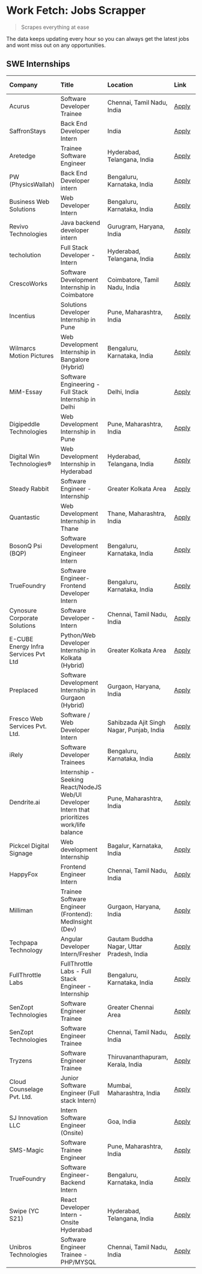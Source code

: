 # Work Fetch: Jobs Scrapper
> Scrapes everything at ease

The data keeps updating every hour so you can always get the latest jobs and wont miss out on any opportunities.

## SWE Internships
<!--START_SECTION:workfetch-->
| Company                              | Title                                                                                        | Location                                  | Link                                                                                                                                                                                                                                                                                                          | Date Posted   |
|:-------------------------------------|:---------------------------------------------------------------------------------------------|:------------------------------------------|:--------------------------------------------------------------------------------------------------------------------------------------------------------------------------------------------------------------------------------------------------------------------------------------------------------------|:--------------|
| Acurus                               | Software Developer Trainee                                                                   | Chennai, Tamil Nadu, India                | [Apply](https://in.linkedin.com/jobs/view/software-developer-trainee-at-acurus-3907363844?position=15&pageNum=0&refId=LQmellz4U9e9bKqr6UBMAQ%3D%3D&trackingId=XOwcgJSD8oOjsueiXKoviQ%3D%3D&trk=public_jobs_jserp-result_search-card)                                                                          | 2024-04-23    |
| SaffronStays                         | Back End Developer Intern                                                                    | India                                     | [Apply](https://in.linkedin.com/jobs/view/back-end-developer-intern-at-saffronstays-3904615385?position=24&pageNum=0&refId=LQmellz4U9e9bKqr6UBMAQ%3D%3D&trackingId=d42ZQTPfJNMO6MT2sf1Syw%3D%3D&trk=public_jobs_jserp-result_search-card)                                                                     | 2024-04-23    |
| Aretedge                             | Trainee Software Engineer                                                                    | Hyderabad, Telangana, India               | [Apply](https://in.linkedin.com/jobs/view/trainee-software-engineer-at-aretedge-3908565383?position=31&pageNum=0&refId=LQmellz4U9e9bKqr6UBMAQ%3D%3D&trackingId=o5hjFY2y1I%2FQIKM%2BubyVSA%3D%3D&trk=public_jobs_jserp-result_search-card)                                                                     | 2024-04-23    |
| PW (PhysicsWallah)                   | Back End Developer intern                                                                    | Bengaluru, Karnataka, India               | [Apply](https://in.linkedin.com/jobs/view/back-end-developer-intern-at-pw-physicswallah-3907293630?position=32&pageNum=0&refId=LQmellz4U9e9bKqr6UBMAQ%3D%3D&trackingId=8EMEr7ba357H0YHjGSAnQA%3D%3D&trk=public_jobs_jserp-result_search-card)                                                                 | 2024-04-22    |
| Business Web Solutions               | Web Developer Intern                                                                         | Bengaluru, Karnataka, India               | [Apply](https://in.linkedin.com/jobs/view/web-developer-intern-at-business-web-solutions-3906717928?position=19&pageNum=0&refId=LQmellz4U9e9bKqr6UBMAQ%3D%3D&trackingId=Z3021H3NL%2FgPd5SFc%2FImBw%3D%3D&trk=public_jobs_jserp-result_search-card)                                                            | 2024-04-20    |
| Revivo Technologies                  | Java backend developer intern                                                                | Gurugram, Haryana, India                  | [Apply](https://in.linkedin.com/jobs/view/java-backend-developer-intern-at-revivo-technologies-3906034446?position=26&pageNum=0&refId=LQmellz4U9e9bKqr6UBMAQ%3D%3D&trackingId=Ar%2F1KX3axdQ2hby0x8mqpQ%3D%3D&trk=public_jobs_jserp-result_search-card)                                                        | 2024-04-19    |
| techolution                          | Full Stack Developer - Intern                                                                | Hyderabad, Telangana, India               | [Apply](https://in.linkedin.com/jobs/view/full-stack-developer-intern-at-techolution-3904814977?position=25&pageNum=0&refId=LQmellz4U9e9bKqr6UBMAQ%3D%3D&trackingId=eE0IKMx2oqefQnW1P1EEtA%3D%3D&trk=public_jobs_jserp-result_search-card)                                                                    | 2024-04-18    |
| CrescoWorks                          | Software Development Internship in Coimbatore                                                | Coimbatore, Tamil Nadu, India             | [Apply](https://in.linkedin.com/jobs/view/software-development-internship-in-coimbatore-at-crescoworks-3904327953?position=7&pageNum=0&refId=LQmellz4U9e9bKqr6UBMAQ%3D%3D&trackingId=OM2%2BPoYV7QOjQ3fCSoDw9w%3D%3D&trk=public_jobs_jserp-result_search-card)                                                 | 2024-04-17    |
| Incentius                            | Solutions Developer Internship in Pune                                                       | Pune, Maharashtra, India                  | [Apply](https://in.linkedin.com/jobs/view/solutions-developer-internship-in-pune-at-incentius-3904329499?position=14&pageNum=0&refId=LQmellz4U9e9bKqr6UBMAQ%3D%3D&trackingId=vHu2ibn4zN0rVfQmNVunow%3D%3D&trk=public_jobs_jserp-result_search-card)                                                           | 2024-04-17    |
| Wilmarcs Motion Pictures             | Web Development Internship in Bangalore (Hybrid)                                             | Bengaluru, Karnataka, India               | [Apply](https://in.linkedin.com/jobs/view/web-development-internship-in-bangalore-hybrid-at-wilmarcs-motion-pictures-3904333111?position=35&pageNum=0&refId=LQmellz4U9e9bKqr6UBMAQ%3D%3D&trackingId=ccIX9AvWXItormFMllmLXA%3D%3D&trk=public_jobs_jserp-result_search-card)                                    | 2024-04-17    |
| MiM-Essay                            | Software Engineering - Full Stack Internship in Delhi                                        | Delhi, India                              | [Apply](https://in.linkedin.com/jobs/view/software-engineering-full-stack-internship-in-delhi-at-mim-essay-3901647332?position=20&pageNum=0&refId=LQmellz4U9e9bKqr6UBMAQ%3D%3D&trackingId=nFlkAjEZca3KvLKfRnM5jw%3D%3D&trk=public_jobs_jserp-result_search-card)                                              | 2024-04-15    |
| Digipeddle Technologies              | Web Development Internship in Pune                                                           | Pune, Maharashtra, India                  | [Apply](https://in.linkedin.com/jobs/view/web-development-internship-in-pune-at-digipeddle-technologies-3898605884?position=39&pageNum=0&refId=LQmellz4U9e9bKqr6UBMAQ%3D%3D&trackingId=c95QrhI8Ld1qBci8Vea3yQ%3D%3D&trk=public_jobs_jserp-result_search-card)                                                 | 2024-04-13    |
| Digital Win Technologies®            | Web Development Internship in Hyderabad                                                      | Hyderabad, Telangana, India               | [Apply](https://in.linkedin.com/jobs/view/web-development-internship-in-hyderabad-at-digital-win-technologies%C2%AE-3893193501?position=49&pageNum=0&refId=LQmellz4U9e9bKqr6UBMAQ%3D%3D&trackingId=rNpUI2AgxeqdUepGQRsc8A%3D%3D&trk=public_jobs_jserp-result_search-card)                                     | 2024-04-10    |
| Steady Rabbit                        | Software Engineer - Internship                                                               | Greater Kolkata Area                      | [Apply](https://in.linkedin.com/jobs/view/software-engineer-internship-at-steady-rabbit-3885171077?position=5&pageNum=0&refId=LQmellz4U9e9bKqr6UBMAQ%3D%3D&trackingId=J3QQgjm12CSTTiz5Pt47Ww%3D%3D&trk=public_jobs_jserp-result_search-card)                                                                  | 2024-04-08    |
| Quantastic                           | Web Development Internship in Thane                                                          | Thane, Maharashtra, India                 | [Apply](https://in.linkedin.com/jobs/view/web-development-internship-in-thane-at-quantastic-3888221292?position=59&pageNum=0&refId=LQmellz4U9e9bKqr6UBMAQ%3D%3D&trackingId=ftKpIxCou5OEtAogEByAFg%3D%3D&trk=public_jobs_jserp-result_search-card)                                                             | 2024-04-08    |
| BosonQ Psi (BQP)                     | Software Development Engineer Intern                                                         | Bengaluru, Karnataka, India               | [Apply](https://in.linkedin.com/jobs/view/software-development-engineer-intern-at-bosonq-psi-bqp-3888328596?position=22&pageNum=0&refId=LQmellz4U9e9bKqr6UBMAQ%3D%3D&trackingId=lYkkbg8qiuaxlLvcff%2FKcw%3D%3D&trk=public_jobs_jserp-result_search-card)                                                      | 2024-04-06    |
| TrueFoundry                          | Software Engineer- Frontend Developer Intern                                                 | Bengaluru, Karnataka, India               | [Apply](https://in.linkedin.com/jobs/view/software-engineer-frontend-developer-intern-at-truefoundry-3887320206?position=12&pageNum=0&refId=LQmellz4U9e9bKqr6UBMAQ%3D%3D&trackingId=NOzzSIU%2BYRTKj%2Bgw7gLPKw%3D%3D&trk=public_jobs_jserp-result_search-card)                                                | 2024-04-05    |
| Cynosure Corporate Solutions         | Software Developer -Intern                                                                   | Chennai, Tamil Nadu, India                | [Apply](https://in.linkedin.com/jobs/view/software-developer-intern-at-cynosure-corporate-solutions-3884767755?position=16&pageNum=0&refId=LQmellz4U9e9bKqr6UBMAQ%3D%3D&trackingId=zgk6GMBSHXoz2ZmxNSDYUw%3D%3D&trk=public_jobs_jserp-result_search-card)                                                     | 2024-04-04    |
| E-CUBE Energy Infra Services Pvt Ltd | Python/Web Developer Internship in Kolkata (Hybrid)                                          | Greater Kolkata Area                      | [Apply](https://in.linkedin.com/jobs/view/python-web-developer-internship-in-kolkata-hybrid-at-e-cube-energy-infra-services-pvt-ltd-3882160442?position=8&pageNum=0&refId=LQmellz4U9e9bKqr6UBMAQ%3D%3D&trackingId=q6PHt7aP6%2BI3ZPApLUAoWg%3D%3D&trk=public_jobs_jserp-result_search-card)                    | 2024-04-02    |
| Preplaced                            | Software Development Internship in Gurgaon (Hybrid)                                          | Gurgaon, Haryana, India                   | [Apply](https://in.linkedin.com/jobs/view/software-development-internship-in-gurgaon-hybrid-at-preplaced-3880567870?position=21&pageNum=0&refId=LQmellz4U9e9bKqr6UBMAQ%3D%3D&trackingId=rHwIyWaYHwORm%2F5NEN4u9g%3D%3D&trk=public_jobs_jserp-result_search-card)                                              | 2024-04-01    |
| Fresco Web Services Pvt. Ltd.        | Software / Web Developer Intern                                                              | Sahibzada Ajit Singh Nagar, Punjab, India | [Apply](https://in.linkedin.com/jobs/view/software-web-developer-intern-at-fresco-web-services-pvt-ltd-3880552598?position=51&pageNum=0&refId=LQmellz4U9e9bKqr6UBMAQ%3D%3D&trackingId=k3UaHqL5KOaiKDJDDVoIOg%3D%3D&trk=public_jobs_jserp-result_search-card)                                                  | 2024-04-01    |
| iRely                                | Software Developer Trainees                                                                  | Bengaluru, Karnataka, India               | [Apply](https://in.linkedin.com/jobs/view/software-developer-trainees-at-irely-3860566039?position=2&pageNum=0&refId=LQmellz4U9e9bKqr6UBMAQ%3D%3D&trackingId=9iSv7m8lLt8MMDbFlvMrhw%3D%3D&trk=public_jobs_jserp-result_search-card)                                                                           | 2024-03-18    |
| Dendrite.ai                          | Internship - Seeking React/NodeJS Web/UI Developer Intern that prioritizes work/life balance | Pune, Maharashtra, India                  | [Apply](https://in.linkedin.com/jobs/view/internship-seeking-react-nodejs-web-ui-developer-intern-that-prioritizes-work-life-balance-at-dendrite-ai-3853583200?position=30&pageNum=0&refId=LQmellz4U9e9bKqr6UBMAQ%3D%3D&trackingId=3H8YgU0gcvJ%2FFQa2b%2BpJgQ%3D%3D&trk=public_jobs_jserp-result_search-card) | 2024-03-12    |
| Pickcel Digital Signage              | Web development Internship                                                                   | Bagalur, Karnataka, India                 | [Apply](https://in.linkedin.com/jobs/view/web-development-internship-at-pickcel-digital-signage-3849506118?position=50&pageNum=0&refId=LQmellz4U9e9bKqr6UBMAQ%3D%3D&trackingId=LAsiNtp0u50OJfpYmbnY0A%3D%3D&trk=public_jobs_jserp-result_search-card)                                                         | 2024-03-08    |
| HappyFox                             | Frontend Engineer Intern                                                                     | Chennai, Tamil Nadu, India                | [Apply](https://in.linkedin.com/jobs/view/frontend-engineer-intern-at-happyfox-3848357951?position=47&pageNum=0&refId=LQmellz4U9e9bKqr6UBMAQ%3D%3D&trackingId=YcPGDAT1azDd1CoVab5D1g%3D%3D&trk=public_jobs_jserp-result_search-card)                                                                          | 2024-03-07    |
| Milliman                             | Trainee Software Engineer (Frontend): MedInsight (Dev)                                       | Gurgaon, Haryana, India                   | [Apply](https://in.linkedin.com/jobs/view/trainee-software-engineer-frontend-medinsight-dev-at-milliman-3792874280?position=10&pageNum=0&refId=LQmellz4U9e9bKqr6UBMAQ%3D%3D&trackingId=UUeCaPQH0CyQt85OHnvcQw%3D%3D&trk=public_jobs_jserp-result_search-card)                                                 | 2024-03-01    |
| Techpapa Technology                  | Angular Developer Intern/Fresher                                                             | Gautam Buddha Nagar, Uttar Pradesh, India | [Apply](https://in.linkedin.com/jobs/view/angular-developer-intern-fresher-at-techpapa-technology-3834305862?position=54&pageNum=0&refId=LQmellz4U9e9bKqr6UBMAQ%3D%3D&trackingId=36JGwfoHsxlEJ1Vx6EHGtg%3D%3D&trk=public_jobs_jserp-result_search-card)                                                       | 2024-02-20    |
| FullThrottle Labs                    | FullThrottle Labs - Full Stack Engineer - Internship                                         | Bengaluru, Karnataka, India               | [Apply](https://in.linkedin.com/jobs/view/fullthrottle-labs-full-stack-engineer-internship-at-fullthrottle-labs-3829636016?position=53&pageNum=0&refId=LQmellz4U9e9bKqr6UBMAQ%3D%3D&trackingId=1QQIh6%2FLLrLrUTWzbrG88Q%3D%3D&trk=public_jobs_jserp-result_search-card)                                       | 2024-02-17    |
| SenZopt Technologies                 | Software Engineer Trainee                                                                    | Greater Chennai Area                      | [Apply](https://in.linkedin.com/jobs/view/software-engineer-trainee-at-senzopt-technologies-3827688781?position=29&pageNum=0&refId=LQmellz4U9e9bKqr6UBMAQ%3D%3D&trackingId=KtWg239yLAYVGAFsdjC29Q%3D%3D&trk=public_jobs_jserp-result_search-card)                                                             | 2024-02-12    |
| SenZopt Technologies                 | Software Engineer Trainee                                                                    | Chennai, Tamil Nadu, India                | [Apply](https://in.linkedin.com/jobs/view/software-engineer-trainee-at-senzopt-technologies-3827686880?position=46&pageNum=0&refId=LQmellz4U9e9bKqr6UBMAQ%3D%3D&trackingId=QgnG5bXzI%2Fq7Ehb2yf3Jgg%3D%3D&trk=public_jobs_jserp-result_search-card)                                                           | 2024-02-12    |
| Tryzens                              | Software Engineer Trainee                                                                    | Thiruvananthapuram, Kerala, India         | [Apply](https://in.linkedin.com/jobs/view/software-engineer-trainee-at-tryzens-3809363491?position=33&pageNum=0&refId=LQmellz4U9e9bKqr6UBMAQ%3D%3D&trackingId=zeiKUM0AUhQFOTLnvwzriA%3D%3D&trk=public_jobs_jserp-result_search-card)                                                                          | 2024-01-18    |
| Cloud Counselage Pvt. Ltd.           | Junior Software Engineer (Full stack Intern)                                                 | Mumbai, Maharashtra, India                | [Apply](https://in.linkedin.com/jobs/view/junior-software-engineer-full-stack-intern-at-cloud-counselage-pvt-ltd-3803132814?position=23&pageNum=0&refId=LQmellz4U9e9bKqr6UBMAQ%3D%3D&trackingId=qJRFK61SlUOJhUS5uC04tw%3D%3D&trk=public_jobs_jserp-result_search-card)                                        | 2024-01-11    |
| SJ Innovation LLC                    | Intern Software Engineer (Onsite)                                                            | Goa, India                                | [Apply](https://in.linkedin.com/jobs/view/intern-software-engineer-onsite-at-sj-innovation-llc-3799959011?position=41&pageNum=0&refId=LQmellz4U9e9bKqr6UBMAQ%3D%3D&trackingId=UJtdoNnXDqAfjopBkHWuUw%3D%3D&trk=public_jobs_jserp-result_search-card)                                                          | 2024-01-11    |
| SMS-Magic                            | Software Trainee Engineer                                                                    | Pune, Maharashtra, India                  | [Apply](https://in.linkedin.com/jobs/view/software-trainee-engineer-at-sms-magic-3761409781?position=27&pageNum=0&refId=LQmellz4U9e9bKqr6UBMAQ%3D%3D&trackingId=1bGeCogd0HxBZYPmcoG7Dg%3D%3D&trk=public_jobs_jserp-result_search-card)                                                                        | 2023-11-16    |
| TrueFoundry                          | Software Engineer-Backend Intern                                                             | Bengaluru, Karnataka, India               | [Apply](https://in.linkedin.com/jobs/view/software-engineer-backend-intern-at-truefoundry-3779508170?position=28&pageNum=0&refId=LQmellz4U9e9bKqr6UBMAQ%3D%3D&trackingId=kXFQkTxIfUuE7bGuE%2FQY7g%3D%3D&trk=public_jobs_jserp-result_search-card)                                                             | 2023-11-10    |
| Swipe (YC S21)                       | React Developer Intern - Onsite Hyderabad                                                    | Hyderabad, Telangana, India               | [Apply](https://in.linkedin.com/jobs/view/react-developer-intern-onsite-hyderabad-at-swipe-yc-s21-3737600089?position=37&pageNum=0&refId=LQmellz4U9e9bKqr6UBMAQ%3D%3D&trackingId=rqpHiADFbxCA5ghBZmhjQg%3D%3D&trk=public_jobs_jserp-result_search-card)                                                       | 2023-10-13    |
| Unibros Technologies                 | Software Engineer Trainee - PHP/MYSQL                                                        | Chennai, Tamil Nadu, India                | [Apply](https://in.linkedin.com/jobs/view/software-engineer-trainee-php-mysql-at-unibros-technologies-3656599241?position=34&pageNum=0&refId=LQmellz4U9e9bKqr6UBMAQ%3D%3D&trackingId=n3CHsvod6Wdj0QiwSZbd9g%3D%3D&trk=public_jobs_jserp-result_search-card)                                                   | 2023-06-12    |
<!--END_SECTION:workfetch-->
